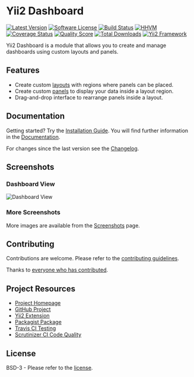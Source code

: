 # Yii2 Dashboard

[![Latest Version](https://img.shields.io/github/tag/cornernote/yii2-dashboard.svg?style=flat-square&label=release)](https://github.com/cornernote/yii2-dashboard/tags)
[![Software License](https://img.shields.io/badge/license-BSD-brightgreen.svg?style=flat-square)](LICENSE.md)
[![Build Status](https://img.shields.io/travis/cornernote/yii2-dashboard/master.svg?style=flat-square)](https://travis-ci.org/cornernote/yii2-dashboard)
[![HHVM](https://img.shields.io/hhvm/cornernote/yii2-dashboard.svg?style=flat-square)](http://hhvm.h4cc.de/package/cornernote/yii2-dashboard)
[![Coverage Status](https://img.shields.io/scrutinizer/coverage/g/cornernote/yii2-dashboard.svg?style=flat-square)](https://scrutinizer-ci.com/g/cornernote/yii2-dashboard/code-structure)
[![Quality Score](https://img.shields.io/scrutinizer/g/cornernote/yii2-dashboard.svg?style=flat-square)](https://scrutinizer-ci.com/g/cornernote/yii2-dashboard)
[![Total Downloads](https://img.shields.io/packagist/dt/cornernote/yii2-dashboard.svg?style=flat-square)](https://packagist.org/packages/cornernote/yii2-dashboard)
[![Yii2 Framework](https://img.shields.io/badge/extension-Yii2_Framework-green.svg?style=flat-square)](http://www.yiiframework.com/extension/yii2-dashboard)

Yii2 Dashboard is a module that allows you to create and manage dashboards using custom layouts and panels.


## Features

* Create custom [layouts](http://cornernote.github.io/yii2-dashboard/docs/layouts/) with regions where panels can be placed.
* Create custom [panels](http://cornernote.github.io/yii2-dashboard/docs/panels/) to display your data inside a layout region.
* Drag-and-drop interface to rearrange panels inside a layout.


## Documentation

Getting started? Try the [Installation Guide](https://cornernote.github.io/yii2-dashboard/docs/installation/).  You will find further information in the [Documentation](https://cornernote.github.io/yii2-dashboard/docs/).

For changes since the last version see the [Changelog](https://github.com/cornernote/yii2-dashboard/blob/master/CHANGELOG.md).


## Screenshots

### Dashboard View

![Dashboard View](https://cloud.githubusercontent.com/assets/51875/8636670/21febed6-28ae-11e5-8fc7-dc57e5bbc422.png)

### More Screenshots

More images are available from the [Screenshots](https://cornernote.github.io/yii2-dashboard/screenshots/) page.


## Contributing

Contributions are welcome.  Please refer to the [contributing guidelines](CONTRIBUTING.md).

Thanks to [everyone who has contributed](CREDITS.md).


## Project Resources

* [Project Homepage](https://cornernote.github.io/yii2-dashboard)
* [GitHub Project](https://github.com/cornernote/yii2-dashboard)
* [Yii2 Extension](http://www.yiiframework.com/extension/yii2-dashboard)
* [Packagist Package](https://packagist.org/packages/cornernote/yii2-dashboard)
* [Travis CI Testing](https://travis-ci.org/cornernote/yii2-dashboard)
* [Scrutinizer CI Code Quality](https://scrutinizer-ci.com/g/cornernote/yii2-dashboard)


## License

BSD-3 - Please refer to the [license](LICENSE.md).
